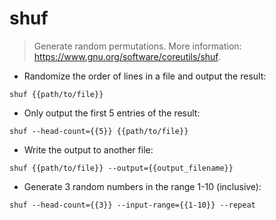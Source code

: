 # shuf

> Generate random permutations.
> More information: <https://www.gnu.org/software/coreutils/shuf>.

- Randomize the order of lines in a file and output the result:

`shuf {{path/to/file}}`

- Only output the first 5 entries of the result:

`shuf --head-count={{5}} {{path/to/file}}`

- Write the output to another file:

`shuf {{path/to/file}} --output={{output_filename}}`

- Generate 3 random numbers in the range 1-10 (inclusive):

`shuf --head-count={{3}} --input-range={{1-10}} --repeat`
